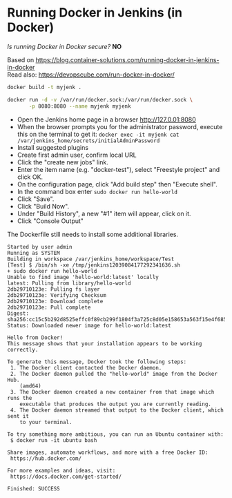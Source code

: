 # Running Docker in Jenkins (in Docker)

_Is running Docker in Docker secure?_ **NO**

Based on https://blog.container-solutions.com/running-docker-in-jenkins-in-docker  
Read also: https://devopscube.com/run-docker-in-docker/  

```bash
docker build -t myjenk .

docker run -d -v /var/run/docker.sock:/var/run/docker.sock \
       -p 8080:8080 --name myjenk myjenk
```

* Open the Jenkins home page in a browser http://127.0.01:8080 
* When the browser prompts you for the administrator password, execute this on the terminal to get it:
  `docker exec -it myjenk cat /var/jenkins_home/secrets/initialAdminPassword`
* Install suggested plugins
* Create first admin user, confirm local URL
* Click the "create new jobs" link.
* Enter the item name (e.g. "docker-test"), select "Freestyle project" and click OK.
* On the configuration page, click "Add build step" then "Execute shell".
* In the command box enter `sudo docker run hello-world`
* Click "Save".
* Click "Build Now".
* Under "Build History", a new "#1" item will appear, click on it.
* Click "Console Output"

The Dockerfile still needs to install some additional libraries.

```Console
Started by user admin
Running as SYSTEM
Building in workspace /var/jenkins_home/workspace/Test
[Test] $ /bin/sh -xe /tmp/jenkins12039084177292341636.sh
+ sudo docker run hello-world
Unable to find image 'hello-world:latest' locally
latest: Pulling from library/hello-world
2db29710123e: Pulling fs layer
2db29710123e: Verifying Checksum
2db29710123e: Download complete
2db29710123e: Pull complete
Digest: sha256:cc15c5b292d8525effc0f89cb299f1804f3a725c8d05e158653a563f15e4f685
Status: Downloaded newer image for hello-world:latest

Hello from Docker!
This message shows that your installation appears to be working correctly.

To generate this message, Docker took the following steps:
 1. The Docker client contacted the Docker daemon.
 2. The Docker daemon pulled the "hello-world" image from the Docker Hub.
    (amd64)
 3. The Docker daemon created a new container from that image which runs the
    executable that produces the output you are currently reading.
 4. The Docker daemon streamed that output to the Docker client, which sent it
    to your terminal.

To try something more ambitious, you can run an Ubuntu container with:
 $ docker run -it ubuntu bash

Share images, automate workflows, and more with a free Docker ID:
 https://hub.docker.com/

For more examples and ideas, visit:
 https://docs.docker.com/get-started/

Finished: SUCCESS
```


